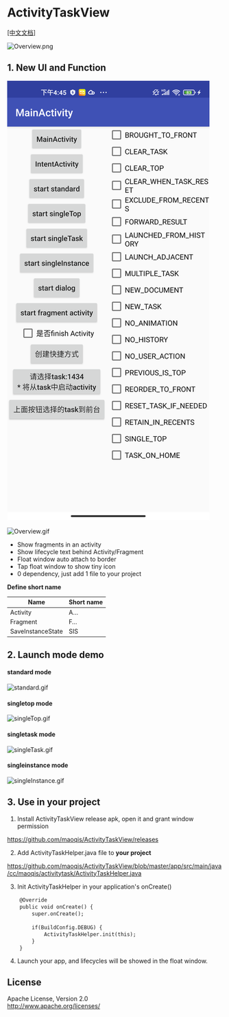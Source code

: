 # ActivityTaskView

[[中文文档]](https://www.jianshu.com/p/c34483bb5c0f)

![Overview.png](https://github.com/maoqis/ActivityTaskView/blob/master/screenshots/overview.png)

## 1. New UI and Function


![mqs_1.png](https://github.com/maoqis/ActivityTaskView/blob/master/screenshots/mqs_1.png)

![Overview.gif](https://github.com/maoqis/ActivityTaskView/blob/master/screenshots/overview.gif)

- Show fragments in an activity
- Show lifecycle text behind Activity/Fragment
- Float window auto attach to border
- Tap float window to show tiny icon
- 0 dependency, just add 1 file to your project

**Define short name**

Name | Short name
-----|-----------
Activity | A…
Fragment | F…
SaveInstanceState | SIS


## 2. Launch mode demo

#### standard mode
![standard.gif](https://github.com/maoqis/ActivityTaskView/blob/master/screenshots/s.gif)

#### singletop mode
![singleTop.gif](https://github.com/maoqis/ActivityTaskView/blob/master/screenshots/s-to.gif)

#### singletask mode
![singleTask.gif](https://github.com/maoqis/ActivityTaskView/blob/master/screenshots/s-ta.gif)

#### singleinstance mode
![singleInstance.gif](https://github.com/maoqis/ActivityTaskView/blob/master/screenshots/s-in.gif)

## 3. Use in your project

1. Install ActivityTaskView release apk, open it and grant window permission

https://github.com/maoqis/ActivityTaskView/releases

2. Add ActivityTaskHelper.java file to **your project**

https://github.com/maoqis/ActivityTaskView/blob/master/app/src/main/java/cc/maoqis/activitytask/ActivityTaskHelper.java

3. Init ActivityTaskHelper in your application's onCreate()
```
    @Override
    public void onCreate() {
        super.onCreate();

        if(BuildConfig.DEBUG) {
            ActivityTaskHelper.init(this);
        }
    }
```

4. Launch your app, and lifecycles will be showed in the float window.

## License
  Apache License, Version 2.0  
  http://www.apache.org/licenses/
